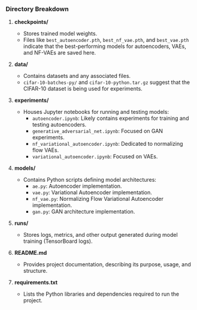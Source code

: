 ### **Directory Breakdown**
1. **checkpoints/**
   - Stores trained model weights.
   - Files like `best_autoencoder.pth`, `best_nf_vae.pth`, and `best_vae.pth` indicate that the best-performing models for autoencoders, VAEs, and NF-VAEs are saved here.

2. **data/**
   - Contains datasets and any associated files.
   - `cifar-10-batches-py/` and `cifar-10-python.tar.gz` suggest that the CIFAR-10 dataset is being used for experiments.

3. **experiments/**
   - Houses Jupyter notebooks for running and testing models:
     - `autoencoder.ipynb`: Likely contains experiments for training and testing autoencoders.
     - `generative_adversarial_net.ipynb`: Focused on GAN experiments.
     - `nf_variational_autoencoder.ipynb`: Dedicated to normalizing flow VAEs.
     - `variational_autoencoder.ipynb`: Focused on VAEs.

4. **models/**
   - Contains Python scripts defining model architectures:
     - `ae.py`: Autoencoder implementation.
     - `vae.py`: Variational Autoencoder implementation.
     - `nf_vae.py`: Normalizing Flow Variational Autoencoder implementation.
     - `gan.py`: GAN architecture implementation.

5. **runs/**
   - Stores logs, metrics, and other output generated during model training (TensorBoard logs).

6. **README.md**
   - Provides project documentation, describing its purpose, usage, and structure.

7. **requirements.txt**
   - Lists the Python libraries and dependencies required to run the project.